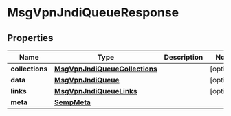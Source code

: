 
# MsgVpnJndiQueueResponse

## Properties
Name | Type | Description | Notes
------------ | ------------- | ------------- | -------------
**collections** | [**MsgVpnJndiQueueCollections**](MsgVpnJndiQueueCollections.md) |  |  [optional]
**data** | [**MsgVpnJndiQueue**](MsgVpnJndiQueue.md) |  |  [optional]
**links** | [**MsgVpnJndiQueueLinks**](MsgVpnJndiQueueLinks.md) |  |  [optional]
**meta** | [**SempMeta**](SempMeta.md) |  | 



